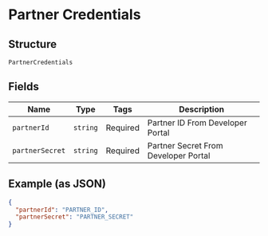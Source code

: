 
# Partner Credentials

## Structure

`PartnerCredentials`

## Fields

| Name | Type | Tags | Description |
|  --- | --- | --- | --- |
| `partnerId` | `string` | Required | Partner ID From Developer Portal |
| `partnerSecret` | `string` | Required | Partner Secret From Developer Portal |

## Example (as JSON)

```json
{
  "partnerId": "PARTNER_ID",
  "partnerSecret": "PARTNER_SECRET"
}
```

